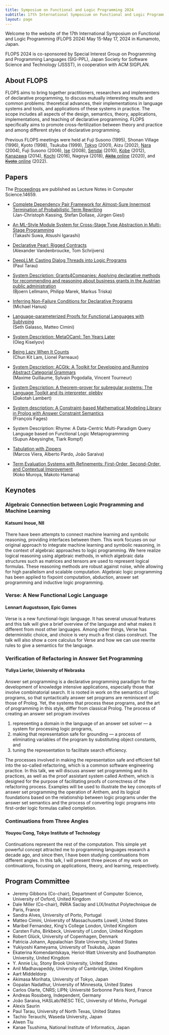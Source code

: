 ```yaml
---
title: Symposium on Functional and Logic Programming 2024
subtitle: 17th International Symposium on Functional and Logic Programming
layout: page
---
```


Welcome to the website of the 17th International Symposium on
Functional and Logic Programming (FLOPS 2024) May 15-May 17, 2024 in
Kumamoto, Japan.

FLOPS 2024 is
co-sponsored by Special Interest Group on Programming and Programming
Languages (SIG-PPL), Japan Society for Software Science and Technology
(JSSST), in cooperation with ACM SIGPLAN.

## About FLOPS

FLOPS aims to bring together practitioners, researchers and
implementers of declarative programming, to discuss mutually
interesting results and common problems: theoretical advances, their
implementations in language systems and tools, and applications of
these systems in practice. The scope includes all aspects of the
design, semantics, theory, applications, implementations, and teaching
of declarative programming. FLOPS specifically aims to promote
cross-fertilization between theory and practice and among different
styles of declarative programming.

Previous FLOPS meetings were held at Fuji Susono (1995), Shonan
Village (1996), Kyoto (1998), Tsukuba (1999),
[Tokyo](https://www.ueda.info.waseda.ac.jp/flops2001/) (2001), Aizu
(2002), [Nara](http://www.cs.tsukuba.ac.jp/~kam/flops2004/) (2004),
Fuji Susono (2006),
[Ise](http://www.math.nagoya-u.ac.jp/~garrigue/FLOPS2008/) (2008),
[Sendai](https://web.archive.org/web/20161224011357/http://www.kb.ecei.tohoku.ac.jp/flops2010/wiki/index.php?FrontPage)
(2010), [Kobe](http://www.org.kobe-u.ac.jp/flops2012/) (2012),
[Kanazawa](http://www.jaist.ac.jp/flops2014/) (2014),
[Kochi](http://www.info.kochi-tech.ac.jp/FLOPS2016/#pc) (2016), Nagoya
(2018), [<del>Akita</del>
online](https://www.ipl.riec.tohoku.ac.jp/FLOPS2020/#program) (2020),
and [<del>Kyoto</del>
online](https://conf.researchr.org/home/flops-2022) (2022).

## Papers

The [Proceedings](https://link.springer.com/book/10.1007/978-981-97-2300-3)
are published as Lecture Notes in Computer Science.14659.

-  [Complete Dependency Pair Framework for Almost-Sure Innermost
   Termination of Probabilistic Term Rewriting](https://link.springer.com/chapter/10.1007/978-981-97-2300-3_4)
   <br/>(Jan-Christoph Kassing, Stefan Dollase, Jürgen Giesl)
   
- [An ML-Style Module System for Cross-Stage Type Abstraction in
  Multi-Stage Programming](https://link.springer.com/chapter/10.1007/978-981-97-2300-3_13)
  <br/>(Takashi Suwa, Atsushi Igarashi)
  
- [Declarative Pearl: Rigged Contracts](https://link.springer.com/chapter/10.1007/978-981-97-2300-3_6)
  <br/>(Alexander Vandenbroucke, Tom Schrijvers)
  
- [DeepLLM: Casting Dialog Threads into Logic Programs](https://link.springer.com/chapter/10.1007/978-981-97-2300-3_7)
  <br/>(Paul Tarau)

- [System Description: Grants4Companies: Applying declarative methods for recommending and
  reasoning about business grants in the Austrian public
  administration](https://link.springer.com/chapter/10.1007/978-981-97-2300-3_9)
  <br/>(Bjoern Lellmann, Philipp Marek, Markus Triska)
  
- [Inferring Non-Failure Conditions for Declarative Programs](https://link.springer.com/chapter/10.1007/978-981-97-2300-3_10)
  <br/>(Michael Hanus)

- [Language-parameterized Proofs for Functional Languages with
  Subtyping](https://link.springer.com/chapter/10.1007/978-981-97-2300-3_15)
  <br/>(Seth Galasso, Matteo Cimini)

- [System Description: MetaOCaml: Ten Years Later](https://link.springer.com/chapter/10.1007/978-981-97-2300-3_12)
  <br/>(Oleg Kiselyov)

- [Being Lazy When It Counts](https://link.springer.com/chapter/10.1007/978-981-97-2300-3_11)
  <br/>(Chun Kit Lam, Lionel Parreaux)
  
- [System Description: ACGtk: A Toolkit for Developing and Running
  Abstract Categorial Grammars](https://link.springer.com/chapter/10.1007/978-981-97-2300-3_2)
  <br/>(Maxime Guillaume, Sylvain Pogodalla, Vincent Tourneur)

- [System Description: A theorem-prover for subregular systems: The
  Language Toolkit and its interpreter, plebby](https://link.springer.com/chapter/10.1007/978-981-97-2300-3_16)
  <br/>(Dakotah Lambert)

- [System description: A Constraint-based Mathematical Modeling Library
  in Prolog with Answer Constraint Semantics](https://link.springer.com/chapter/10.1007/978-981-97-2300-3_8)
  <br/>(François Fages)

- System Description: Rhyme: A Data-Centric Multi-Paradigm Query
  Language based on Functional Logic Metaprogramming
  <br/>(Supun Abeysinghe, Tiark Rompf)

- [Tabulation with Zippers](https://link.springer.com/chapter/10.1007/978-981-97-2300-3_5)
  <br/>(Marcos Viera, Alberto Pardo, João Saraiva)

- [Term Evaluation Systems with Refinements: First-Order, Second-Order,
  and Contextual Improvement](https://link.springer.com/chapter/10.1007/978-981-97-2300-3_3)
  <br/>(Koko Muroya, Makoto Hamana)

## Keynotes

### Algebraic Connection between Logic Programming and Machine Learning
#### Katsumi Inoue, NII

There have been attempts to connect machine learning and symbolic
reasoning, providing interfaces between them. This work focuses on our
original approach to integrate machine learning and symbolic
reasoning, in the context of algebraic approaches to logic
programming. We here realize logical reasoning using algebraic
methods, in which algebraic data structures such as matrices and
tensors are used to represent logical formulas. These reasoning
methods are robust against noise, while allowing for high parallelism
and scalable computation. Algebraic logic programming has been applied
to fixpoint computation, abduction, answer set programming and
inductive logic programming.

### Verse: A New Functional Logic Language
#### Lennart Augustsson, Epic Games 

Verse is a new functional-logic language. It has several unusual
features and this talk will give a brief overview of the language and
what makes it different from most other languages. Among other things,
Verse has deterministic choice, and choice is very much a first class
construct. The talk will also show a core calculus for Verse and how
we can use rewrite rules to give a semantics for the language.

### Verification of Refactoring in Answer Set Programming
#### Yuliya Lierler, University of Nebraska

Answer set programming is a declarative programming paradigm for the
development of knowledge intensive applications, especially those that
involve combinatorial search. It is rooted in work on the semantics of
logic programs, so that syntactically answer set programs are
reminiscent of those of Prolog. Yet, the systems that process these
programs, and the art of programming in this style, differ from
classical Prolog. The process of creating an answer set program
involves

1. representing a domain in the language of an answer set solver — a system for processing logic programs,
2. making that representation safe for grounding — a process of eliminating variables of the program by substituting object constants, and
3. tuning the representation to facilitate search efficiency.

The processes involved in making the representation safe and efficient
fall into the so-called refactoring, which is a common software
engineering practice. In this talk, we will discuss answer set
programming and its practices, as well as the proof assistant system
called Anthem, which is designed for the purpose of facilitating
proofs of correctness of the refactoring process. Examples will be
used to illustrate the key concepts of answer set programming the
operation of Anthem, and its logical foundations based on the
relationship between logic programs under the answer set semantics and
the process of converting logic programs into first-order logic
formulas called completion.

### Continuations from Three Angles
#### Youyou Cong, Tokyo Institute of Technology

Continuations represent the rest of the computation. This simple yet
powerful concept attracted me to programming languages research a
decade ago, and since then, I have been studying continuations from
different angles. In this talk, I will present three pieces of my work
on continuations, focusing on applications, theory, and learning,
respectively.

## Program Committee

- Jeremy Gibbons (Co-chair), Department of Computer Science,
  University of Oxford, United Kingdom
- Dale Miller (Co-chair), INRIA Saclay and LIX/Institut Polytechnique
  de Paris, France
- Sandra Alves, University of Porto, Portugal
- Matteo Cimini, University of Massachusetts Lowell, United States
- Maribel Fernandez, King's College London, United Kingdom
- Carsten Fuhs, Birkbeck, University of London, United Kingdom
- Robert Glück, University of Copenhagen, Denmark
- Patricia Johann, Appalachian State University, United States
- Yukiyoshi Kameyama, University of Tsukuba, Japan
- Ekaterina Komendantskaya, Heriot-Watt University and Southampton University, United Kingdom
- Y. Annie Liu, Stony Brook University, United States
- Anil Madhavapeddy, University of Cambridge, United Kingdom
- Aart Middeldorp
- Akimasa Morihata, University of Tokyo, Japan
- Gopalan Nadathur, University of Minnesota, United States
- Carlos Olarte, CNRS; LIPN; Université Sorbonne Paris Nord, France
- Andreas Rossberg, Independent, Germany
- João Saraiva, HASLab/INESC TEC, University of Minho, Portugal
- Alexis Saurin
- Paul Tarau, University of North Texas, United States
- Tachio Terauchi, Waseda University, Japan
- Alwen Tiu
- Kanae Tsushima, National Institute of Informatics, Japan

